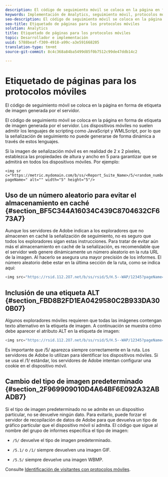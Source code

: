 ```yaml
---
description: El código de seguimiento móvil se coloca en la página en forma de etiqueta de imagen generada por el servidor.
keywords: Implementación de Analytics, seguimiento móvil, protocolos móviles, evitar el almacenamiento en caché, etiqueta alt, tipo de imagen predeterminado
seo-description: El código de seguimiento móvil se coloca en la página en forma de etiqueta de imagen generada por el servidor.
seo-title: Etiquetado de páginas para los protocolos móviles
solution: Analytics
title: Etiquetado de páginas para los protocolos móviles
topic: Desarrollador e implementación
uuid: 5788beaf-f309-4918-a99c-a3e591668205
translation-type: tm+mt
source-git-commit: 8c4c368a84ba5499d85f0b7512c99de47ddb14c2

---
```



# Etiquetado de páginas para los protocolos móviles

El código de seguimiento móvil se coloca en la página en forma de etiqueta de imagen generada por el servidor.

El código de seguimiento móvil se coloca en la página en forma de etiqueta de imagen generada por el servidor. Los dispositivos móviles no suelen admitir los lenguajes de scripting como JavaScript y WMLScript, por lo que la señalización de seguimiento no puede generarse de forma dinámica a través de estos lenguajes.

Si la imagen de señalización móvil es en realidad de 2 x 2 píxeles, establezca las propiedades de altura y ancho en 5 para garantizar que se admitirá en todos los dispositivos móviles. Por ejemplo:

```
<img sr c="https://metric.mydomain.com/b/ss/<Report_Suite_Name>/5/<random_number>?pageName=" alt="" width="5" height="5"/>
```

## Uso de un número aleatorio para evitar el almacenamiento en caché {#section_BF5C344A16034C439C8704632CF673A7}

Aunque los servidores de Adobe indican a los exploradores que no almacenen en caché la señalización de seguimiento, no es seguro que todos los exploradores sigan estas instrucciones. Para tratar de evitar aún más el almacenamiento en caché de la señalización, es recomendable que el servidor web genere dinámicamente un número aleatorio en la ruta URL de la imagen. Al hacerlo se asegura una mayor precisión de los informes. El número aleatorio debe estar en la última sección de la ruta, como se indica aquí:

```js
<img src="https://rsid.112.2O7.net/b/ss/rsid/5/H.5--WAP/12345?pageName=" />.
```

## Inclusión de una etiqueta ALT {#section_FBD8B2FD1EA0429580C2B933DA300B07}

Algunos exploradores móviles requieren que todas las imágenes contengan texto alternativo en la etiqueta de imagen. A continuación se muestra cómo debe aparecer el atributo ALT en la etiqueta de imagen:

```js
<img src="https://rsid.112.2O7.net/b/ss/rsid/5/H.5--WAP/12345?pageName=" alt=""/>.
```

Es importante que /5/ aparezca siempre correctamente en la ruta. Los servidores de Adobe lo utilizan para identificar los dispositivos móviles. Si se usa el /1/ estándar, los servidores de Adobe intentan configurar una cookie en el dispositivo móvil.

## Cambio del tipo de imagen predeterminado {#section_2F969909010D4A64BF6E092A32ABADB7}

Si el tipo de imagen predeterminado no se admite en un dispositivo particular, no se devuelve ningún dato. Para evitarlo, puede forzar el servidor de recopilación de datos de Adobe para que devuelva un tipo de gráfico particular que el dispositivo móvil sí admita. El código que sigue al nombre del grupo de informes especifica el tipo de imagen:

* `/5/` devuelve el tipo de imagen predeterminado.
* `/5.1/` o `/1/` siempre devuelven una imagen GIF.

* `/5.5/` siempre devuelve una imagen WBMP.

Consulte [Identificación de visitantes con protocolos móviles](/help/implement/js-implementation/c-unique-visitors/visid-mobile.md).
